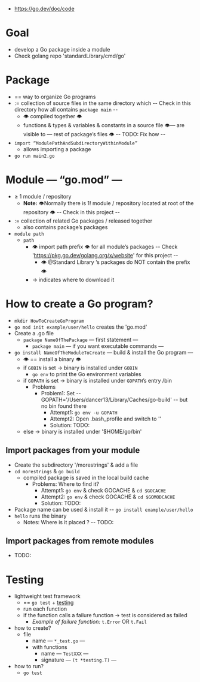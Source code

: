 * https://go.dev/doc/code

# Goal
* develop a Go package inside a module
* Check golang repo 'standardLibrary/cmd/go'

# Package
* == way to organize Go programs
* := collection of source files in the same directory which  -- Check in this directory how all contains `package main` --
  * 👁️ compiled together 👁️
  * functions & types & variables & constants in a source file 👁️— are visible to — rest of package’s files 👁️ -- TODO: Fix how --
* `import “ModulePathAndSubdirectoryWithinModule”` 
  * allows importing a package
* `go run main2.go`

# Module — “go.mod” —
* ≥ 1 module / repository
  * **Note:** 👁️Normally there is 1! module / repository located at root of the repository 👁️ -- Check in this project -- 
* := collection of related Go packages / released together
  * also contains package’s packages
* `module path`
  * `path`
    * 👁️ import path prefix 👁️ for all module’s packages -- Check 'https://pkg.go.dev/golang.org/x/website' for this project --
      * 👁️ @Standard Library ‘s packages do NOT contain the prefix 👁️
    * → indicates where to download it

# How to create a Go program?
* `mkdir HowToCreateGoProgram` 
* `go mod init example/user/hello` creates  the 'go.mod'
* Create a .go file
  * `package NameOfThePackage` — first statement —
    * `package main` — if you want executable commands —
* `go install NameOfTheModuleToCreate` — build & install the Go program — 
  * 👁️ == install a binary 👁️
  * if `GOBIN` is set → binary is installed under `GOBIN`
    * `go env` to print the Go environment variables
  * if `GOPATH` is set → binary is installed under `GOPATH`’s entry /bin
    * Problems
      * Problem1: Set -- GOPATH='/Users/dancer13/Library/Caches/go-build' -- but no bin found there
        * Attempt1: `go env -u GOPATH`
        * Attempt2: Open .bash_profile and switch to ''
        * Solution: TODO: 
  * else → binary is installed under '$HOME/go/bin'
## Import packages from your module
* Create the subdirectory '/morestrings' & add a file
* `cd morestrings` & `go build`
  * compiled package is saved in the local build cache
    * Problems: Where to find it?
      * Attempt1: `go env` & check GOCACHE & `cd $GOCACHE` 
      * Attempt2: `go env` & check GOCACHE & `cd $GOMODCACHE`
      * Solution: TODO:
* Package name can be used & install it -- `go install example/user/hello`
* `hello` runs the binary
  * Notes: Where is it placed ? -- TODO:
## Import packages from remote modules
* TODO:

# Testing
* lightweight test framework
  * == `go test` + [testing](https://pkg.go.dev/testing@go1.22.1)
  * run each function
  * if the function calls a failure function → test is considered as failed
    * *Example of failure function:* `t.Error` OR `t.Fail`
* how to create?
  * file
    * name —  `*_test.go` —
    * with functions
      * name — `TestXXX` —
      * signature — `(t *testing.T)` —
* how to run?
  * `go test`
